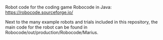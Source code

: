 Robot code for the coding game Robocode in Java: https://robocode.sourceforge.io/

Next to the many example robots and trials included in this repository, the main code for the robot can be found in Robocode/out/production/Robocode/Marius.
